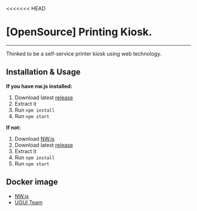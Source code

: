 <<<<<<< HEAD
# [OpenSource] Printing Kiosk.
****

Thinked to be a self-service printer kiosk using web technology.

## Installation & Usage

**If you have nw.js installed:**
1. Download latest [release](https://github.com/3clypse/open-printing-kiosk/releases)
2. Extract it
3. Run `npm install`
4. Run `npm start`

**If not:**
1. Download [NW.js](http://nwjs.io/)
2. Download latest [release](https://github.com/3clypse/open-printing-kiosk/releases)
3. Extract it
5. Run `npm install`
6. Run `npm start`

## Docker image

* [NW.js](http://nwjs.io)
* [UGUI Team](https://github.com/UniversalGUI/UGUI)

